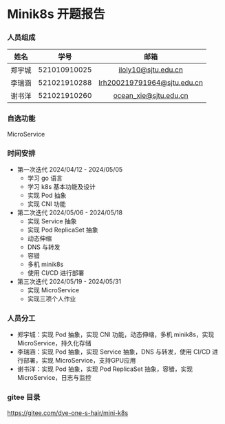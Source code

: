 # Minik8s 开题报告

### 人员组成

|  姓名  |     学号     |            邮箱             |
| :----: | :----------: | :-------------------------: |
| 郑宇城 | 521010910025 |     iloly10@sjtu.edu.cn     |
| 李瑞涵 | 521021910288 | lrh200219791964@sjtu.edu.cn |
| 谢书洋 | 521021910260 |    ocean_xie@sjtu.edu.cn    |



### 自选功能

MicroService



### 时间安排

- 第一次迭代 2024/04/12 - 2024/05/05
  - 学习 go 语言
  - 学习 k8s 基本功能及设计
  - 实现 Pod 抽象
  - 实现 CNI 功能
- 第二次迭代 2024/05/06 - 2024/05/18
  - 实现 Service 抽象
  - 实现 Pod ReplicaSet 抽象
  - 动态伸缩
  - DNS 与转发
  - 容错
  - 多机 minik8s
  - 使用 CI/CD 进行部署
- 第三次迭代 2024/05/19 - 2024/05/31
  - 实现 MicroService
  - 实现三项个人作业



### 人员分工

- 郑宇城：实现 Pod 抽象，实现 CNI 功能，动态伸缩，多机 minik8s，实现 MicroService，持久化存储
- 李瑞涵：实现 Pod 抽象，实现 Service 抽象，DNS 与转发，使用 CI/CD 进行部署，实现 MicroService，⽀持GPU应⽤
- 谢书洋：实现 Pod 抽象，实现 Pod ReplicaSet 抽象，容错，实现 MicroService，⽇志与监控



### gitee 目录

https://gitee.com/dye-one-s-hair/mini-k8s
